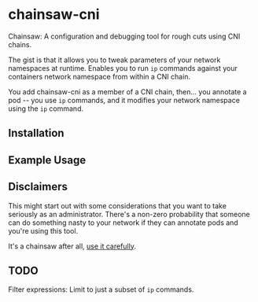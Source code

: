 # chainsaw-cni

Chainsaw: A configuration and debugging tool for rough cuts using CNI chains.

The gist is that it allows you to tweak parameters of your network namespaces at runtime. Enables you to run `ip` commands against your containers network namespace from within a CNI chain.

You add chainsaw-cni as a member of a CNI chain, then... you annotate a pod -- you use `ip` commands, and it modifies your network namespace using the `ip` command.

## Installation

## Example Usage

## Disclaimers

This might start out with some considerations that you want to take seriously as an administrator. There's a non-zero probability that someone can do something nasty to your network if they can annotate pods and you're using this tool.

It's a chainsaw after all, [use it carefully](http://www.gameoflogging.com/).

## TODO

Filter expressions: Limit to just a subset of `ip` commands.
